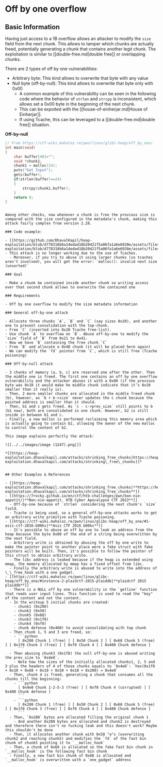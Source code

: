 # Off by one overflow


## Basic Information

Having just access to a 1B overflow allows an attacker to modify the `size` field from the next chunk. This allows to tamper which chunks are actually freed, potentially generating a chunk that contains another legit chunk. The exploitation is similar to [[double-free.md|double free]] or overlapping chunks.

There are 2 types of off by one vulnerabilities:

- Arbitrary byte: This kind allows to overwrite that byte with any value
- Null byte (off-by-null): This kind allows to overwrite that byte only with 0x00
  - A common example of this vulnerability can be seen in the following code where the behavior of `strlen` and `strcpy` is inconsistent, which allows set a 0x00 byte in the beginning of the next chunk.
  - This can be expoited with the [[house-of-einherjar.md|House of Einherjar]].
  - If using Tcache, this can be leveraged to a [[double-free.md|double free]] situation.


**Off\-by\-null**


```c
// From https://ctf-wiki.mahaloz.re/pwn/linux/glibc-heap/off_by_one/
int main(void)
{
    char buffer[40]="";
    void *chunk1;
    chunk1 = malloc(24);
    puts("Get Input");
    gets(buffer);
    if(strlen(buffer)==24)
    {
        strcpy(chunk1,buffer);
    }
    return 0;
}
```
```

Among other checks, now whenever a chunk is free the previous size is compared with the size configured in the metadata's chunk, making this attack fairly complex from version 2.28.

### Code example:

- [[https://github.com/DhavalKapil/heap-exploitation/blob/d778318b6a14edad18b20421f5a06fa1a6e6920e/assets/files/shrinking_free_chunks.c|https://github.com/DhavalKapil/heap-exploitation/blob/d778318b6a14edad18b20421f5a06fa1a6e6920e/assets/files/shrinking_free_chunks.c]]
- This attack is no longer working due to the use of Tcaches.
  - Moreover, if you try to abuse it using larger chunks (so tcaches aren't involved), you will get the error: `malloc(): invalid next size (unsorted)`

### Goal

- Make a chunk be contained inside another chunk so writing access over that second chunk allows to overwrite the contained one

### Requirements

- Off by one overflow to modify the size metadata information

### General off-by-one attack

- Allocate three chunks `A`, `B` and `C` (say sizes 0x20), and another one to prevent consolidation with the top-chunk.
- Free `C` (inserted into 0x20 Tcache free-list).
- Use chunk `A` to overflow on `B`. Abuse off-by-one to modify the `size` field of `B` from 0x21 to 0x41.
- Now we have `B` containing the free chunk `C`
- Free `B` and allocate a 0x40 chunk (it will be placed here again)
- We can modify the `fd` pointer from `C`, which is still free (Tcache poisoning)

### Off-by-null attack

- 3 chunks of memory (a, b, c) are reserved one after the other. Then the middle one is freed. The first one contains an off by one overflow vulnerability and the attacker abuses it with a 0x00 (if the previous byte was 0x10 it would make he middle chunk indicate that it’s 0x10 smaller than it really is).
- Then, 2 more smaller chunks are allocated in the middle freed chunk (b), however, as `b + b->size` never updates the c chunk because the pointed address is smaller than it should.
- Then, b1 and c gets freed. As `c - c->prev_size` still points to b (b1 now), both are consolidated in one chunk. However, b2 is still inside in between b1 and c.
- Finally, a new malloc is performed reclaiming this memory area which is actually going to contain b2, allowing the owner of the new malloc to control the content of b2.

This image explains perfectly the attack:

![[../../images/image (1247).png|]]

*[[https://heap-exploitation.dhavalkapil.com/attacks/shrinking_free_chunks|https://heap\-exploitation.dhavalkapil.com/attacks/shrinking\_free\_chunks]]*


## Other Examples & References

- [[https://heap-exploitation.dhavalkapil.com/attacks/shrinking_free_chunks|**https://heap-exploitation.dhavalkapil.com/attacks/shrinking_free_chunks**]]
- [[https://7rocky.github.io/en/ctf/htb-challenges/pwn/bon-nie-appetit/|**Bon-nie-appetit. HTB Cyber Apocalypse CTF 2022**]]
  - Off-by-one because of `strlen` considering the next chunk's `size` field.
  - Tcache is being used, so a general off-by-one attacks works to get an arbitrary write primitive with Tcache poisoning.
- [[https://ctf-wiki.mahaloz.re/pwn/linux/glibc-heap/off_by_one/#1-asis-ctf-2016-b00ks|**Asis CTF 2016 b00ks**]]
  - It's possible to abuse an off by one to leak an address from the heap because the byte 0x00 of the end of a string being overwritten by the next field.
  - Arbitrary write is obtained by abusing the off by one write to make the pointer point to another place were a fake struct with fake pointers will be built. Then, it's possible to follow the pointer of this struct to obtain arbitrary write.
  - The libc address is leaked because if the heap is extended using mmap, the memory allocated by mmap has a fixed offset from libc.
  - Finally the arbitrary write is abused to write into the address of \_\_free_hook with a one gadget.
- [[https://ctf-wiki.mahaloz.re/pwn/linux/glibc-heap/off_by_one/#instance-2-plaidctf-2015-plaiddb|**plaidctf 2015 plaiddb**]]
  - There is a NULL off by one vulnerability in the `getline` function that reads user input lines. This function is used to read the "key" of the content and not the content.
  - In the writeup 5 initial chunks are created:
    - chunk1 (0x200)
    - chunk2 (0x50)
    - chunk5 (0x68)
    - chunk3 (0x1f8)
    - chunk4 (0xf0)
    - chunk defense (0x400) to avoid consolidating with top chunk
  - Then chunk 1, 5 and 3 are freed, so:
    - ```python
      [ 0x200 Chunk 1 (free) ] [ 0x50 Chunk 2 ] [ 0x68 Chunk 5 (free) ] [ 0x1f8 Chunk 3 (free) ] [ 0xf0 Chunk 4 ] [ 0x400 Chunk defense ]
      ```
  - Then abusing chunk3 (0x1f8) the null off-by-one is abused writing the prev_size to `0x4e0`.
    - Note how the sizes of the initially allocated chunks1, 2, 5 and 3 plus the headers of 4 of those chunks equals to `0x4e0`: `hex(0x1f8 + 0x10 + 0x68 + 0x10 + 0x50 + 0x10 + 0x200) = 0x4e0`
  - Then, chunk 4 is freed, generating a chunk that consumes all the chunks till the beginning:
    - ```python
      [ 0x4e0 Chunk 1-2-5-3 (free) ] [ 0xf0 Chunk 4 (corrupted) ] [ 0x400 Chunk defense ]
      ```
    - ```python
      [ 0x200 Chunk 1 (free) ] [ 0x50 Chunk 2 ] [ 0x68 Chunk 5 (free) ] [ 0x1f8 Chunk 3 (free) ] [ 0xf0 Chunk 4 ] [ 0x400 Chunk defense ]
      ```
  - Then, `0x200` bytes are allocated filling the original chunk 1
    - And another 0x200 bytes are allocated and chunk2 is destroyed and therefore there isn't no fucking leak and this doesn't work? Maybe this shouldn't be done
  - Then, it allocates another chunk with 0x58 "a"s (overwriting chunk2 and reaching chunk5) and modifies the `fd` of the fast bin chunk of chunk5 pointing it to `__malloc_hook`
  - Then, a chunk of 0x68 is allocated so the fake fast bin chunk in `__malloc_hook` is the following fast bin chunk
  - Finally, a new fast bin chunk of 0x68 is allocated and `__malloc_hook` is overwritten with a `one_gadget` address



